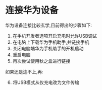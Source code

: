 # 连接华为设备

华为设备连接比较玄学,目前得出的步骤如下:

1. 在手机开发者选项开启充电时允许USB调试
2. 在电脑上下载华为手机助手,并链接手机
3. 关闭电脑端华为手机助手的开机启动
4. 重启电脑
5. 再次尝试使用秋之盒进行链接

如果还是连不上,再:

6. 将USB模式从仅充电改为文件传输